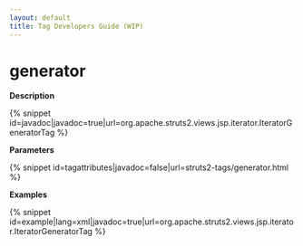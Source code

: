 ```yaml
---
layout: default
title: Tag Developers Guide (WIP)
---
```


# generator

__Description__



{% snippet id=javadoc|javadoc=true|url=org.apache.struts2.views.jsp.iterator.IteratorGeneratorTag %}

__Parameters__



{% snippet id=tagattributes|javadoc=false|url=struts2-tags/generator.html %}

__Examples__



{% snippet id=example|lang=xml|javadoc=true|url=org.apache.struts2.views.jsp.iterator.IteratorGeneratorTag %}
